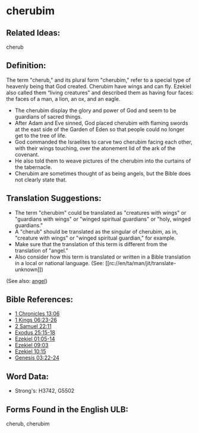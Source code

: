 # cherubim

## Related Ideas:

cherub

## Definition:

The term "cherub," and its plural form "cherubim," refer to a special type of heavenly being that God created. Cherubim have wings and can fly. Ezekiel also called them “living creatures” and described them as having four faces: the faces of a man, a lion, an ox, and an eagle.

* The cherubim display the glory and power of God and seem to be guardians of sacred things.
* After Adam and Eve sinned, God placed cherubim with flaming swords at the east side of the Garden of Eden so that people could no longer get to the tree of life.
* God commanded the Israelites to carve two cherubim facing each other, with their wings touching, over the atonement lid of the ark of the covenant.
* He also told them to weave pictures of the cherubim into the curtains of the tabernacle.
* Cherubim are sometimes thought of as being angels, but the Bible does not clearly state that.

## Translation Suggestions:

* The term "cherubim" could be translated as "creatures with wings" or "guardians with wings" or "winged spiritual guardians" or "holy, winged guardians."
* A "cherub" should be translated as the singular of cherubim, as in, "creature with wings" or "winged spiritual guardian," for example.
* Make sure that the translation of this term is different from the translation of "angel."
* Also consider how this term is translated or written in a Bible translation in a local or national language. (See: [[rc://en/ta/man/jit/translate-unknown]])

(See also: [angel](../kt/angel.md))

## Bible References:

* [1 Chronicles 13:06](rc://en/tn/help/1ch/13/06)
* [1 Kings 06:23-26](rc://en/tn/help/1ki/06/23)
* [2 Samuel 22:11](rc://en/tn/help/2sa/22/11)
* [Exodus 25:15-18](rc://en/tn/help/exo/25/15)
* [Ezekiel 01:05-14](rc://en/tn/help/ezk/01/05)
* [Ezekiel 09:03](rc://en/tn/help/ezk/09/03)
* [Ezekiel 10:15](rc://en/tn/help/ezk/10/15)
* [Genesis 03:22-24](rc://en/tn/help/gen/03/22)

## Word Data:

* Strong's: H3742, G5502

## Forms Found in the English ULB:

cherub, cherubim

